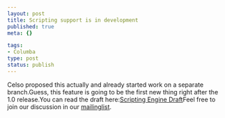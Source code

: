 ```yaml
--- 
layout: post
title: Scripting support is in development
published: true
meta: {}

tags: 
- Columba
type: post
status: publish
---
```

Celso proposed this actually and already started work on a separate branch.Guess, this feature is going to be the first new thing right after the 1.0 release.You can read the draft here:[Scripting Engine Draft](http://columba.sourceforge.net/index.php?option=com_content&task=view&id=130&Itemid=97)Feel free to join our discussion in our [mailinglist](http://columba.sourceforge.net/index.php?option=com_content&task=view&id=30&Itemid=50).
